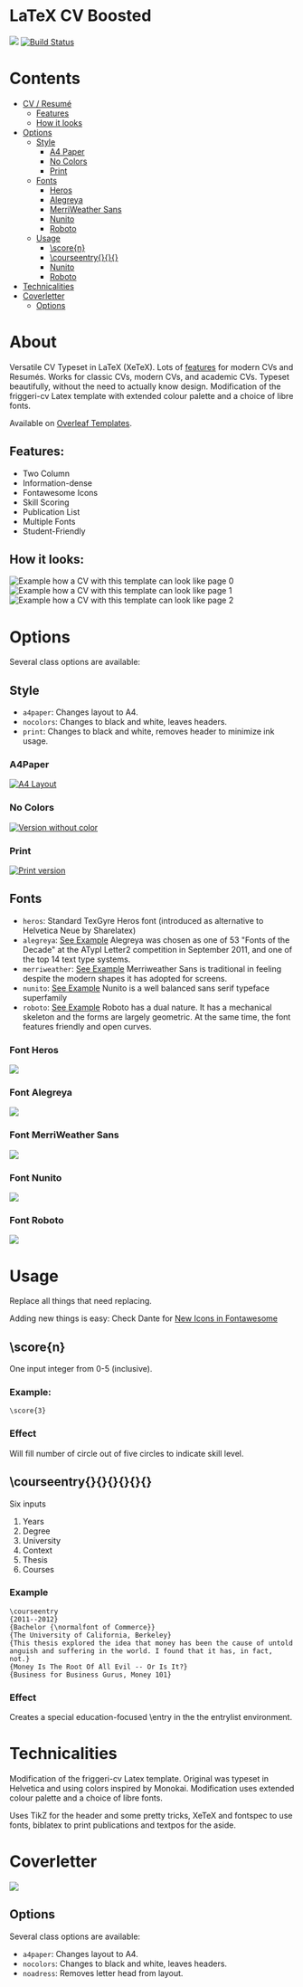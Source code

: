 # LaTeX CV Boosted

[![](https://img.shields.io/badge/PDF-latest-orange.svg?style=flat)](https://github.com/JesperDramsch/latex-cv-boosted/tree/master-pdf) [![Build Status](https://travis-ci.org/JesperDramsch/latex-cv-boosted.svg?branch=master)](https://travis-ci.org/JesperDramsch/latex-cv-boosted)

# Contents

- [CV / Resumé](#about)
    - [Features](#features)
    - [How it looks](#how-it-looks)
- [Options](#options)
    - [Style](#style)
        - [A4 Paper](#a4paper)
        - [No Colors](#no-colors)
        - [Print](#print)
    - [Fonts](#fonts)
        - [Heros](#font-heros)
        - [Alegreya](#font-alegreya)
        - [MerriWeather Sans](#font-merriWeather-sans)
        - [Nunito](#font-nunito)
        - [Roboto](#font-roboto)
    - [Usage](#usage)
        - [\score{n}](#scoren)
        - [\courseentry{}{}{}](#courseentry)
        - [Nunito](#font-nunito)
        - [Roboto](#font-roboto)
- [Technicalities](#technicalities)
- [Coverletter](#coverletter)
    - [Options](#options)

# About

Versatile CV Typeset in LaTeX (XeTeX). Lots of [features](#features) for modern CVs and Resumés. Works for classic CVs, modern CVs, and academic CVs. Typeset beautifully, without the need to actually know design. Modification of the friggeri-cv Latex template with extended colour palette and a choice of libre fonts.

Available on [Overleaf Templates](https://www.overleaf.com/latex/templates/latex-cv-boosted/sscbbybmxcqs).

## Features:

* Two Column
* Information-dense
* Fontawesome Icons
* Skill Scoring
* Publication List
* Multiple Fonts
* Student-Friendly

## How it looks:

![Example how a CV with this template can look like page 0](https://raw.githubusercontent.com/JesperDramsch/latex-cv-boosted/master-pdf/png/cv-heros-0.png)
![Example how a CV with this template can look like page 1](https://raw.githubusercontent.com/JesperDramsch/latex-cv-boosted/master-pdf/png/cv-heros-1.png)
![Example how a CV with this template can look like page 2](https://raw.githubusercontent.com/JesperDramsch/latex-cv-boosted/master-pdf/png/cv-heros-2.png)

# Options
Several class options are available:

## Style
* `a4paper`: Changes layout to A4.
* `nocolors`: Changes to black and white, leaves headers.
* `print`: Changes to black and white, removes header to minimize ink usage.

### A4Paper
[![A4 Layout](https://raw.githubusercontent.com/JesperDramsch/latex-cv-boosted/master-pdf/png/cv-a4paper-0.png)](https://github.com/JesperDramsch/latex-cv-boosted/blob/master-pdf/cv-a4paper.pdf)

### No Colors
[![Version without color](https://raw.githubusercontent.com/JesperDramsch/latex-cv-boosted/master-pdf/png/cv-nocolors-0.png)](https://github.com/JesperDramsch/latex-cv-boosted/blob/master-pdf/cv-novolors.pdf)

### Print
[![Print version](https://raw.githubusercontent.com/JesperDramsch/latex-cv-boosted/master-pdf/png/cv-print-0.png)](https://github.com/JesperDramsch/latex-cv-boosted/blob/master-pdf/cv-print.pdf)

## Fonts
* `heros`: Standard TexGyre Heros font (introduced as alternative to Helvetica Neue by Sharelatex)
* `alegreya`: [See Example](https://fonts.google.com/specimen/Alegreya+Sans) Alegreya was chosen as one of 53 "Fonts of the Decade" at the ATypI Letter2 competition in September 2011, and one of the top 14 text type systems.
* `merriweather`: [See Example](https://fonts.google.com/specimen/Merriweather+Sans) Merriweather Sans is traditional in feeling despite the modern shapes it has adopted for screens.
* `nunito`: [See Example](https://fonts.google.com/specimen/Nunito) Nunito is a well balanced sans serif typeface superfamily
* `roboto`: [See Example](https://fonts.google.com/specimen/Roboto) Roboto has a dual nature. It has a mechanical skeleton and the forms are largely geometric. At the same time, the font features friendly and open curves. 

### Font Heros
[![](https://raw.githubusercontent.com/JesperDramsch/latex-cv-boosted/master-pdf/png/cv-heros-0.png)](https://github.com/JesperDramsch/latex-cv-boosted/blob/master-pdf/cv-heros.pdf)

### Font Alegreya
[![](https://raw.githubusercontent.com/JesperDramsch/latex-cv-boosted/master-pdf/png/cv-alegreya-0.png)](https://github.com/JesperDramsch/latex-cv-boosted/blob/master-pdf/cv-alegreya.pdf)

### Font MerriWeather Sans
[![](https://raw.githubusercontent.com/JesperDramsch/latex-cv-boosted/master-pdf/png/cv-merriweather-0.png)](https://github.com/JesperDramsch/latex-cv-boosted/blob/master-pdf/cv-merriweather.pdf)

### Font Nunito
[![](https://raw.githubusercontent.com/JesperDramsch/latex-cv-boosted/master-pdf/png/cv-nunito-0.png)](https://github.com/JesperDramsch/latex-cv-boosted/blob/master-pdf/cv-nunito.pdf)

### Font Roboto
[![](https://raw.githubusercontent.com/JesperDramsch/latex-cv-boosted/master-pdf/png/cv-roboto-0.png)](https://github.com/JesperDramsch/latex-cv-boosted/blob/master-pdf/cv-roboto.pdf)


# Usage
Replace all things that need replacing.

Adding new things is easy:
Check Dante for [New Icons in Fontawesome](ftp://ftp.dante.de/tex-archive/fonts/fontawesome/doc/fontawesome.pdf)

## \score{n}
One input integer from 0-5 (inclusive).
### Example:
```
\score{3}
```

### Effect
Will fill number of circle out of five circles to indicate skill level.

## \courseentry{}{}{}{}{}{}
Six inputs

1. Years
1. Degree
1. University
1. Context
1. Thesis
1. Courses

### Example
```
\courseentry
{2011--2012}
{Bachelor {\normalfont of Commerce}}
{The University of California, Berkeley}
{This thesis explored the idea that money has been the cause of untold anguish and suffering in the world. I found that it has, in fact, not.}
{Money Is The Root Of All Evil -- Or Is It?}
{Business for Business Gurus, Money 101}
```

### Effect
Creates a special education-focused \entry in the the entrylist environment.

# Technicalities
Modification of the friggeri-cv Latex template. Original was typeset in Helvetica and using colors inspired by Monokai. Modification uses extended colour palette and a choice of libre fonts.

Uses TikZ for the header and some pretty tricks, XeTeX and fontspec to use fonts, biblatex to print publications and textpos for the aside.

# Coverletter
[![](https://raw.githubusercontent.com/JesperDramsch/latex-cv-boosted/master-pdf/png/coverletter.png)](https://github.com/JesperDramsch/latex-cv-boosted/blob/master-pdf/coverletter.pdf)

## Options
Several class options are available:

* `a4paper`: Changes layout to A4.
* `nocolors`: Changes to black and white, leaves headers.
* `noadress`: Removes letter head from layout.
